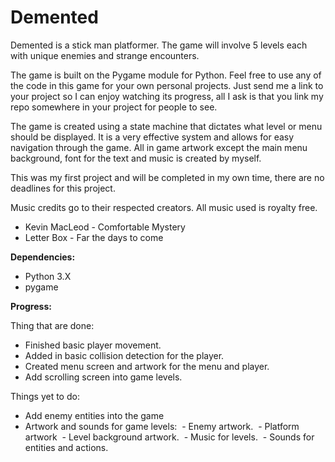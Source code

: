 
# Demented
Demented is a stick man platformer. The game will involve 5 levels each with unique enemies and strange encounters.


The game is built on the Pygame module for Python. Feel free to use any of the code in this game for your own personal projects. Just send me a link to your project so I can enjoy watching its progress, all I ask is that you link my repo somewhere in your project for people to see.

The game is created using a state machine that dictates what level or menu should be displayed. It is a very effective system and allows for easy navigation through the game. All in game artwork except the main menu background, font for the text and music is created by myself.

This was my first project and will be completed in my own time, there are no deadlines for this project.

Music credits go to their respected creators. All music used is royalty free.
- Kevin MacLeod - Comfortable Mystery
- Letter Box - Far the days to come

******Dependencies:******

- Python 3.X
- pygame

******Progress:******

Thing that are done:
- Finished basic player movement.
- Added in basic collision detection for the player.
- Created menu screen and artwork for the menu and player.
- Add scrolling screen into game levels.

Things yet to do:
- Add enemy entities into the game
- Artwork and sounds for game levels:
  - Enemy artwork.
  - Platform artwork 
  - Level background artwork.
  - Music for levels.
  - Sounds for entities and actions.
